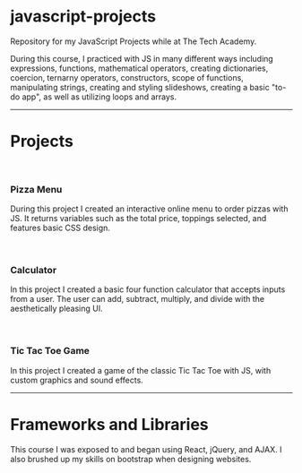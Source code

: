 # javascript-projects
Repository for my JavaScript Projects while at The Tech Academy.

During this course, I practiced with JS in many different ways including expressions, functions, mathematical operators, creating dictionaries, coercion, ternarny operators, constructors, scope of functions, manipulating strings, creating and styling slideshows, creating a basic "to-do app", as well as utilizing loops and arrays.
<hr>
<h1>Projects</h1>
<br>

<h3>Pizza Menu</h3>
During this project I created an interactive online menu to order pizzas with JS. It returns variables such as the total price, toppings selected, and features basic CSS design.
<br>
<br>
<br>
<h3>Calculator</h3>
In this project I created a basic four function calculator that accepts inputs from a user. The user can add, subtract, multiply, and divide with the aesthetically pleasing UI.
<br>
<br>
<br>
<h3>Tic Tac Toe Game</h3>
In this project I created a game of the classic Tic Tac Toe with JS, with custom graphics and sound effects. 
<hr>
<h1>Frameworks and Libraries</h1>
<p>This course I was exposed to and began using React, jQuery, and AJAX. I also brushed up my skills on bootstrap when designing websites.